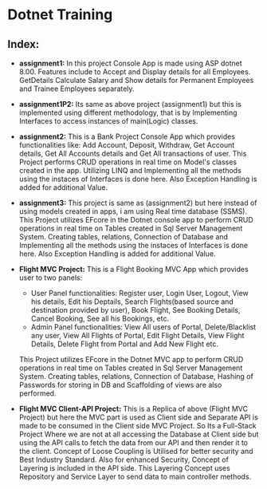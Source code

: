 
# Dotnet Training

## Index:

- **assignment1:** In this project Console App is made using ASP dotnet 8.00. Features include to Accept and Display details for all Employees. GetDetails Calculate Salary and Show details for Permanent Employees and Trainee Employees separately.

- **assignment1P2:** Its same as above project (assignment1) but this is implemented using different methodology, that is by Implementing Interfaces to access instances of main(Logic) classes.


- **assignment2:** This is a Bank Project Console App which provides functionalities like: Add Account, Deposit, Withdraw, Get Account details, Get All Accounts details and Get All transactions of user. This Project performs CRUD operations in real time on Model's classes created in the app. Utilizing LINQ and Implementing all the methods using the instaces of Interfaces is done here. Also Exception Handling is added for additional Value.

- **assignment3:** This project is same as (assignment2) but here instead of using models created in apps, i am using Real time database (SSMS). This Project utilizes EFcore in the Dotnet console app to perform CRUD operations in real time on Tables created in Sql Server Management System. Creating tables, relations, Connection of Database and Implementing all the methods using the instaces of Interfaces is done here. Also Exception Handling is added for additional Value.

- **Flight MVC Project:** This is a Flight Booking MVC App which provides user to two panels: 
    - User Panel functionalities: Register user, Login User, Logout, View his details, Edit his Deptails, Search Flights(based source and destination provided by user), Book Flight, See Booking Details, Cancel Booking, See all his Bookings, etc.    
    - Admin Panel functionalities: View All users of Portal, Delete/Blacklist any user, View All Flights of Portal, Edit Flight Details, View Flight Details, Delete Flight from Portal and Add New Flight etc. 

    This Project utilizes EFcore in the Dotnet MVC app to perform CRUD operations in real time on Tables created in Sql Server Management System. Creating tables, relations, Connection of Database, Hashing of Passwords for storing in DB and Scaffolding of views are also performed.

- **Flight MVC Client-API Project:** This is a Replica of above (Flight MVC Project) but here the MVC part is used as Client side and Separate API is made to be consumed in the Client side MVC Project. So Its a Full-Stack Project Where we are not at all accessing the Database at Client side but using the API calls to fetch the data from our API and then render it to the client. Concept of Loose Coupling is Utilised for better security and Best Industry Standard. Also for enhanced Security, Concept of Layering is included in the API side. This Layering Concept uses Repository and Service Layer to send data to main controller methods.
